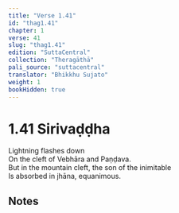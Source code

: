 ```yaml
---
title: "Verse 1.41"
id: "thag1.41"
chapter: 1
verse: 41
slug: "thag1.41"
edition: "SuttaCentral"
collection: "Theragāthā"
pali_source: "suttacentral"
translator: "Bhikkhu Sujato"
weight: 1
bookHidden: true
---
```


# 1.41 Sirivaḍḍha

Lightning flashes down  
On the cleft of Vebhāra and Paṇḍava.  
But in the mountain cleft, the son of the inimitable  
Is absorbed in jhāna, equanimous.  

## Notes